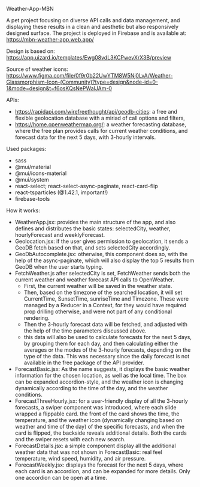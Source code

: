 Weather-App-MBN

A pet project focusing on diverse API calls and data management, and displaying these results in a clean and aesthetic but also responsively designed surface.
The project is deployed in Firebase and is available at:
https://mbn-weather-app.web.app/

Design is based on: https://app.uizard.io/templates/Ewg08vdL3KCPwevXrX3B/preview

Source of weather icons: https://www.figma.com/file/0f9r0b22UwYTM8W5Nj0LvA/Weather-Glassmorphism-Icon-(Community)?type=design&node-id=0-1&mode=design&t=f6osKQsNePWalJAm-0

APIs:

- https://rapidapi.com/wirefreethought/api/geodb-cities:
  a free and flexible geolocation database with a miriad of call options and filters,
- https://home.openweathermap.org/:
  a weather forecasting database, where the free plan provides calls for current weather conditions, and forecast data for the next 5 days, with 3-hourly intervals.

Used packages:

- sass
- @mui/material
- @mui/icons-material
- @mui/system
- react-select; react-select-async-paginate, react-card-flip
- react-tsparticles (@1.42.1, important!)
- firebase-tools

How it works:

- WeatherApp.jsx:
  provides the main structure of the app, and also defines and distributes the basic states: selectedCity, weather, hourlyForecast and weeklyForecast.
- Geolocation.jsx:
  if the user gives permission to geolocation, it sends a GeoDB fetch based on that, and sets selectedCity accordingly.
- GeoDbAutocomplete.jsx:
  otherwise, this component does so, with the help of the async-paginate, which will also display the top 5 results from GeoDB when the user starts typing.
- FetchWeather.js
  after selectedCity is set, FetchWeather sends both the current weather and weather forecast API calls to OpenWeather.
  - First, the current weather will be saved in the weather state.
  - Then, based on the timezone of the searched location, it will set CurrentTime, SunsetTime, sunriseTime and Timezone. These were managed by a Reducer in a Context, for they would have required prop drilling otherwise, and were not part of any conditional rendering.
  - Then the 3-hourly forecast data will be fetched, and adjusted with the help of the time parameters discussed above.
  - this data will also be used to calculate forecasts for the next 5 days, by grouping them for each day, and then calculating either the averages or the modes of the 3-hourly forecasts, depending on the type of the data. This was necessary since the daily forecast is not available in the free package of the API provider.
- ForecastBasic.jsx:
  As the name suggests, it displays the basic weather information for the chosen location, as well as the local time. The box can be expanded accordion-style, and the weather icon is changing dynamically according to the time of the day, and the weather conditions.
- ForecastThreeHourly.jsx: for a user-friendly display of all the 3-hourly forecasts, a swiper component was introduced, where each slide wrapped a flippable card. the front of the card shows the time, the temperature, and the weather icon (dynamically changing based on weather and time of the day) of the specific forecasts, and when the card is flipped, the backside reveals additional details. Both the cards and the swiper resets with each new search.
- ForecastDetails.jsx: a simple component display all the additional weather data that was not shown in ForecastBasic: real feel temperature, wind speed, humidity, and air pressure.
- ForecastWeekly.jsx: displays the forecast for the next 5 days, where each card is an accordion, and can be expanded for more details. Only one accordion can be open at a time.
